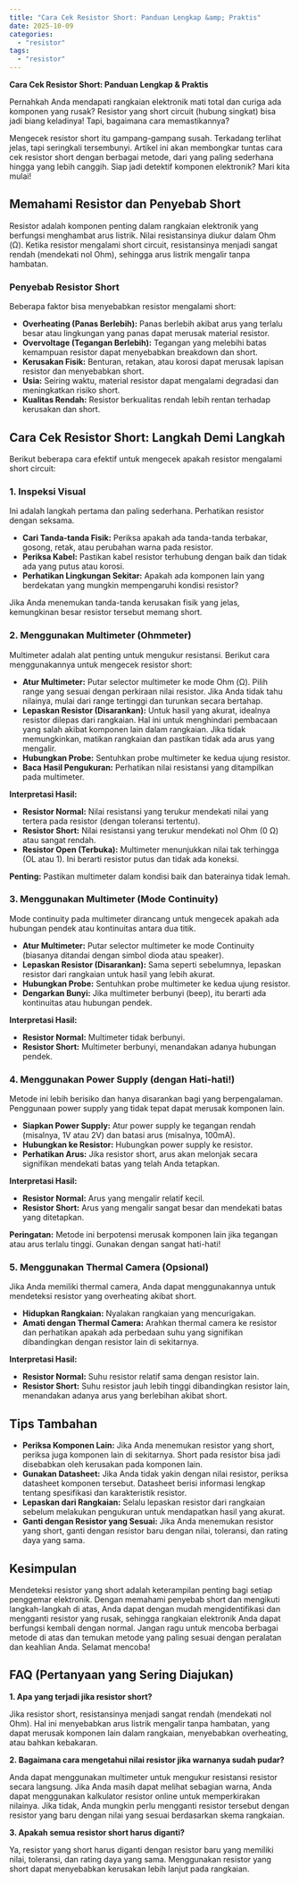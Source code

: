 ```yaml
---
title: "Cara Cek Resistor Short: Panduan Lengkap &amp; Praktis"
date: 2025-10-09
categories: 
  - "resistor"
tags: 
  - "resistor"
---
```


**Cara Cek Resistor Short: Panduan Lengkap & Praktis**

Pernahkah Anda mendapati rangkaian elektronik mati total dan curiga ada komponen yang rusak? Resistor yang short circuit (hubung singkat) bisa jadi biang keladinya! Tapi, bagaimana cara memastikannya?

Mengecek resistor short itu gampang-gampang susah. Terkadang terlihat jelas, tapi seringkali tersembunyi. Artikel ini akan membongkar tuntas cara cek resistor short dengan berbagai metode, dari yang paling sederhana hingga yang lebih canggih. Siap jadi detektif komponen elektronik? Mari kita mulai!

## Memahami Resistor dan Penyebab Short

Resistor adalah komponen penting dalam rangkaian elektronik yang berfungsi menghambat arus listrik. Nilai resistansinya diukur dalam Ohm (Ω). Ketika resistor mengalami short circuit, resistansinya menjadi sangat rendah (mendekati nol Ohm), sehingga arus listrik mengalir tanpa hambatan.

### Penyebab Resistor Short

Beberapa faktor bisa menyebabkan resistor mengalami short:

- **Overheating (Panas Berlebih):** Panas berlebih akibat arus yang terlalu besar atau lingkungan yang panas dapat merusak material resistor.
- **Overvoltage (Tegangan Berlebih):** Tegangan yang melebihi batas kemampuan resistor dapat menyebabkan breakdown dan short.
- **Kerusakan Fisik:** Benturan, retakan, atau korosi dapat merusak lapisan resistor dan menyebabkan short.
- **Usia:** Seiring waktu, material resistor dapat mengalami degradasi dan meningkatkan risiko short.
- **Kualitas Rendah:** Resistor berkualitas rendah lebih rentan terhadap kerusakan dan short.

## Cara Cek Resistor Short: Langkah Demi Langkah

Berikut beberapa cara efektif untuk mengecek apakah resistor mengalami short circuit:

### 1\. Inspeksi Visual

Ini adalah langkah pertama dan paling sederhana. Perhatikan resistor dengan seksama.

- **Cari Tanda-tanda Fisik:** Periksa apakah ada tanda-tanda terbakar, gosong, retak, atau perubahan warna pada resistor.
- **Periksa Kabel:** Pastikan kabel resistor terhubung dengan baik dan tidak ada yang putus atau korosi.
- **Perhatikan Lingkungan Sekitar:** Apakah ada komponen lain yang berdekatan yang mungkin mempengaruhi kondisi resistor?

Jika Anda menemukan tanda-tanda kerusakan fisik yang jelas, kemungkinan besar resistor tersebut memang short.

### 2\. Menggunakan Multimeter (Ohmmeter)

Multimeter adalah alat penting untuk mengukur resistansi. Berikut cara menggunakannya untuk mengecek resistor short:

- **Atur Multimeter:** Putar selector multimeter ke mode Ohm (Ω). Pilih range yang sesuai dengan perkiraan nilai resistor. Jika Anda tidak tahu nilainya, mulai dari range tertinggi dan turunkan secara bertahap.
- **Lepaskan Resistor (Disarankan):** Untuk hasil yang akurat, idealnya resistor dilepas dari rangkaian. Hal ini untuk menghindari pembacaan yang salah akibat komponen lain dalam rangkaian. Jika tidak memungkinkan, matikan rangkaian dan pastikan tidak ada arus yang mengalir.
- **Hubungkan Probe:** Sentuhkan probe multimeter ke kedua ujung resistor.
- **Baca Hasil Pengukuran:** Perhatikan nilai resistansi yang ditampilkan pada multimeter.

**Interpretasi Hasil:**

- **Resistor Normal:** Nilai resistansi yang terukur mendekati nilai yang tertera pada resistor (dengan toleransi tertentu).
- **Resistor Short:** Nilai resistansi yang terukur mendekati nol Ohm (0 Ω) atau sangat rendah.
- **Resistor Open (Terbuka):** Multimeter menunjukkan nilai tak terhingga (OL atau 1). Ini berarti resistor putus dan tidak ada koneksi.

**Penting:** Pastikan multimeter dalam kondisi baik dan baterainya tidak lemah.

### 3\. Menggunakan Multimeter (Mode Continuity)

Mode continuity pada multimeter dirancang untuk mengecek apakah ada hubungan pendek atau kontinuitas antara dua titik.

- **Atur Multimeter:** Putar selector multimeter ke mode Continuity (biasanya ditandai dengan simbol dioda atau speaker).
- **Lepaskan Resistor (Disarankan):** Sama seperti sebelumnya, lepaskan resistor dari rangkaian untuk hasil yang lebih akurat.
- **Hubungkan Probe:** Sentuhkan probe multimeter ke kedua ujung resistor.
- **Dengarkan Bunyi:** Jika multimeter berbunyi (beep), itu berarti ada kontinuitas atau hubungan pendek.

**Interpretasi Hasil:**

- **Resistor Normal:** Multimeter tidak berbunyi.
- **Resistor Short:** Multimeter berbunyi, menandakan adanya hubungan pendek.

### 4\. Menggunakan Power Supply (dengan Hati-hati!)

Metode ini lebih berisiko dan hanya disarankan bagi yang berpengalaman. Penggunaan power supply yang tidak tepat dapat merusak komponen lain.

- **Siapkan Power Supply:** Atur power supply ke tegangan rendah (misalnya, 1V atau 2V) dan batasi arus (misalnya, 100mA).
- **Hubungkan ke Resistor:** Hubungkan power supply ke resistor.
- **Perhatikan Arus:** Jika resistor short, arus akan melonjak secara signifikan mendekati batas yang telah Anda tetapkan.

**Interpretasi Hasil:**

- **Resistor Normal:** Arus yang mengalir relatif kecil.
- **Resistor Short:** Arus yang mengalir sangat besar dan mendekati batas yang ditetapkan.

**Peringatan:** Metode ini berpotensi merusak komponen lain jika tegangan atau arus terlalu tinggi. Gunakan dengan sangat hati-hati!

### 5\. Menggunakan Thermal Camera (Opsional)

Jika Anda memiliki thermal camera, Anda dapat menggunakannya untuk mendeteksi resistor yang overheating akibat short.

- **Hidupkan Rangkaian:** Nyalakan rangkaian yang mencurigakan.
- **Amati dengan Thermal Camera:** Arahkan thermal camera ke resistor dan perhatikan apakah ada perbedaan suhu yang signifikan dibandingkan dengan resistor lain di sekitarnya.

**Interpretasi Hasil:**

- **Resistor Normal:** Suhu resistor relatif sama dengan resistor lain.
- **Resistor Short:** Suhu resistor jauh lebih tinggi dibandingkan resistor lain, menandakan adanya arus yang berlebihan akibat short.

## Tips Tambahan

- **Periksa Komponen Lain:** Jika Anda menemukan resistor yang short, periksa juga komponen lain di sekitarnya. Short pada resistor bisa jadi disebabkan oleh kerusakan pada komponen lain.
- **Gunakan Datasheet:** Jika Anda tidak yakin dengan nilai resistor, periksa datasheet komponen tersebut. Datasheet berisi informasi lengkap tentang spesifikasi dan karakteristik resistor.
- **Lepaskan dari Rangkaian:** Selalu lepaskan resistor dari rangkaian sebelum melakukan pengukuran untuk mendapatkan hasil yang akurat.
- **Ganti dengan Resistor yang Sesuai:** Jika Anda menemukan resistor yang short, ganti dengan resistor baru dengan nilai, toleransi, dan rating daya yang sama.

## Kesimpulan

Mendeteksi resistor yang short adalah keterampilan penting bagi setiap penggemar elektronik. Dengan memahami penyebab short dan mengikuti langkah-langkah di atas, Anda dapat dengan mudah mengidentifikasi dan mengganti resistor yang rusak, sehingga rangkaian elektronik Anda dapat berfungsi kembali dengan normal. Jangan ragu untuk mencoba berbagai metode di atas dan temukan metode yang paling sesuai dengan peralatan dan keahlian Anda. Selamat mencoba!

## FAQ (Pertanyaan yang Sering Diajukan)

**1\. Apa yang terjadi jika resistor short?**

Jika resistor short, resistansinya menjadi sangat rendah (mendekati nol Ohm). Hal ini menyebabkan arus listrik mengalir tanpa hambatan, yang dapat merusak komponen lain dalam rangkaian, menyebabkan overheating, atau bahkan kebakaran.

**2\. Bagaimana cara mengetahui nilai resistor jika warnanya sudah pudar?**

Anda dapat menggunakan multimeter untuk mengukur resistansi resistor secara langsung. Jika Anda masih dapat melihat sebagian warna, Anda dapat menggunakan kalkulator resistor online untuk memperkirakan nilainya. Jika tidak, Anda mungkin perlu mengganti resistor tersebut dengan resistor yang baru dengan nilai yang sesuai berdasarkan skema rangkaian.

**3\. Apakah semua resistor short harus diganti?**

Ya, resistor yang short harus diganti dengan resistor baru yang memiliki nilai, toleransi, dan rating daya yang sama. Menggunakan resistor yang short dapat menyebabkan kerusakan lebih lanjut pada rangkaian.
